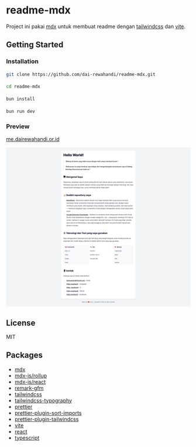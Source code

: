 # readme-mdx

Project ini pakai [mdx](https://mdxjs.com/) untuk membuat readme dengan [tailwindcss](https://tailwindcss.com/) dan [vite](https://vitejs.dev/).

## Getting Started

### Installation

```bash
git clone https://github.com/dai-rewahandi/readme-mdx.git

cd readme-mdx

bun install

bun run dev
```

### Preview

[me.dairewahandi.or.id](https://me.dairewahandi.or.id)

![alt text](doc/Readme-Dai.jpeg)


## License

MIT


## Packages
- [mdx](https://mdxjs.com/)
- [mdx-js/rollup](https://mdxjs.com/packages/rollup/)
- [mdx-js/react](https://mdxjs.com/packages/react/)
- [remark-gfm](https://github.com/remarkjs/remark-gfm)
- [tailwindcss](https://tailwindcss.com/)
- [tailwindcss-typography](https://github.com/tailwindlabs/tailwindcss-typography)
- [prettier](https://prettier.io/)
- [prettier-plugin-sort-imports](https://github.com/trivago/prettier-plugin-sort-imports)
- [prettier-plugin-tailwindcss](https://github.com/tailwindlabs/prettier-plugin-tailwindcss)
- [vite](https://vitejs.dev/)
- [react](https://reactjs.org/)
- [typescript](https://www.typescriptlang.org/)